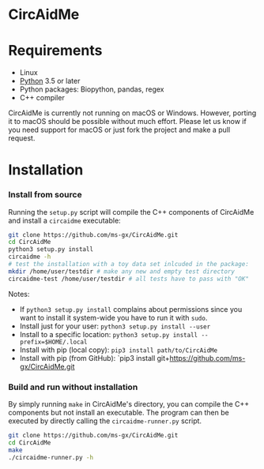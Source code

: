 # CircAidMe

# Requirements

* Linux
* [Python](https://www.python.org/) 3.5 or later
* Python packages: Biopython, pandas, regex 
* C++ compiler


CircAidMe is currently not running on macOS or Windows. However, porting it to macOS should be possible without much effort. Please let us know if you need support for macOS or just fork the project and make a pull request.



#  Installation

### Install from source

Running the `setup.py` script will compile the C++ components of CircAidMe and install a `circaidme` executable:

```bash
git clone https://github.com/ms-gx/CircAidMe.git
cd CircAidMe
python3 setup.py install
circaidme -h
# test the installation with a toy data set inlcuded in the package:
mkdir /home/user/testdir # make any new and empty test directory
circaidme-test /home/user/testdir # all tests have to pass with "OK"
```

Notes:
* If `python3 setup.py install` complains about permissions since you want to install it system-wide you have to run it with `sudo`.
* Install just for your user: `python3 setup.py install --user`
* Install to a specific location: `python3 setup.py install --prefix=$HOME/.local`
* Install with pip (local copy): `pip3 install path/to/CircAidMe`
* Install with pip (from GitHub): `pip3 install git+https://github.com/ms-gx/CircAidMe.git


### Build and run without installation

By simply running `make` in CircAidMe's directory, you can compile the C++ components but not install an executable. The program can then be executed by directly calling the `circaidme-runner.py` script.

```bash
git clone https://github.com/ms-gx/CircAidMe.git
cd CircAidMe
make
./circaidme-runner.py -h
```
